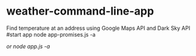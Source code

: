 # weather-command-line-app
Find temperature at an address using Google Maps API and Dark Sky API
#start app
node app-promises.js -a <address>
or 
node app.js -a <address>
